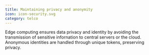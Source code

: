 ```yaml
---
title: Maintaining privacy and anonymity
icon: icon-security.svg
category: telco
---
```


Edge computing ensures data privacy and identity by avoiding the transmission of sensitive infornation to central servers or the cloud. Anonymous identities are handled through unique tokens, preserving privacy.
